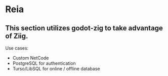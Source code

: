 # Reia
## This section utilizes godot-zig to take advantage of Ziig.

Use cases:
- Custom NetCode
- PostgreSQL for authentication
- Turso/LibSQL for online / offline database